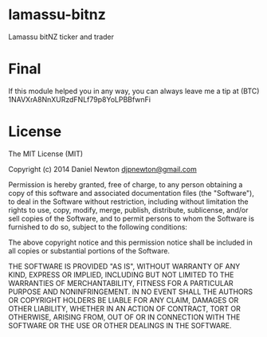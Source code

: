 lamassu-bitnz
================

Lamassu bitNZ ticker and trader

# Final

If this module helped you in any way, you can always leave me a tip at (BTC) 1NAVXrA8NnXURzdFNLf79p8YoLPBBfwnFi

# License

The MIT License (MIT)

Copyright (c) 2014 Daniel Newton djpnewton@gmail.com

Permission is hereby granted, free of charge, to any person obtaining a copy of this software and associated documentation files (the "Software"), to deal in the Software without restriction, including without limitation the rights to use, copy, modify, merge, publish, distribute, sublicense, and/or sell copies of the Software, and to permit persons to whom the Software is furnished to do so, subject to the following conditions:

The above copyright notice and this permission notice shall be included in all copies or substantial portions of the Software.

THE SOFTWARE IS PROVIDED "AS IS", WITHOUT WARRANTY OF ANY KIND, EXPRESS OR IMPLIED, INCLUDING BUT NOT LIMITED TO THE WARRANTIES OF MERCHANTABILITY, FITNESS FOR A PARTICULAR PURPOSE AND NONINFRINGEMENT. IN NO EVENT SHALL THE AUTHORS OR COPYRIGHT HOLDERS BE LIABLE FOR ANY CLAIM, DAMAGES OR OTHER LIABILITY, WHETHER IN AN ACTION OF CONTRACT, TORT OR OTHERWISE, ARISING FROM, OUT OF OR IN CONNECTION WITH THE SOFTWARE OR THE USE OR OTHER DEALINGS IN THE SOFTWARE.

